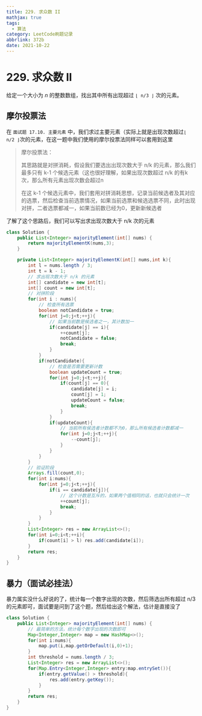 ```yaml
---
title: 229. 求众数 II
mathjax: true
tags:
  - 算法
category: LeetCode刷题记录
abbrlink: 372b
date: 2021-10-22
---
```

# 229. 求众数 II

给定一个大小为 *n* 的整数数组，找出其中所有出现超过 `⌊ n/3 ⌋` 次的元素。

<!-- more -->

## 摩尔投票法

在 `面试题 17.10. 主要元素` 中，我们求过主要元素（实际上就是出现次数超过`⌊ n/2 ⌋`次的元素，在这一题中我们使用的摩尔投票法同样可以套用到这里

> 摩尔投票法：
>
> 其思路就是对拼消耗，假设我们要选出出现次数大于 n/k 的元素，那么我们最多只有 k-1 个候选元素（这也很好理解，如果出现次数超过 n/k 的有k次，那么所有元素出现次数会超过n
>
> 在这 k-1 个候选元素中，我们套用对拼消耗思想，记录当前候选者及其对应的选票，然后检查当前选票情况，如果当前选票和候选选票不同，此时出现对拼，二者选票都减一，如果当前数已经为0，更新新候选者

了解了这个思路后，我们可以写出求出现次数大于 n/k 次的元素

```java
class Solution {
    public List<Integer> majorityElement(int[] nums) {
        return majorityElementK(nums,3);
    }

    private List<Integer> majorityElementK(int[] nums,int k){
        int l = nums.length / 3;
        int t = k - 1;
        // 求出现次数大于 n/k 的元素
        int[] candidate = new int[t];
        int[] count = new int[t];
        // 对拼阶段
        for(int i : nums){
            // 检查所有选票
            boolean notCandidate = true;
            for(int j=0;j<t;++j){
                // 如果当前数是候选者之一，其计数加一
                if(candidate[j] == i){
                    ++count[j];
                    notCandidate = false;
                    break;
                }
            }
            if(notCandidate){
                // 检查是否需要更新计数
                boolean updateCount = true;
                for(int j=0;j<t;++j){
                    if(count[j] == 0){
                        candidate[j] = i;
                        count[j] = 1;
                        updateCount = false;
                        break;
                    }
                }
                if(updateCount){
                    // 当前所有侯选者计数都不为0，那么所有候选者计数都减一
                    for(int j=0;j<t;++j){
                        --count[j];
                    }
                }
            }
        }
        // 验证阶段
        Arrays.fill(count,0);
        for(int i:nums){
            for(int j=0;j<t;++j){
                if(i == candidate[j]){
                    // 这个计数是互斥的，如果两个值相同的话，也就只会统计一次
                    ++count[j];
                    break;
                }
            }
        }
        List<Integer> res = new ArrayList<>();
        for(int i=0;i<t;++i){
            if(count[i] > l) res.add(candidate[i]);
        }
        return res;
    }
}
```

 

## 暴力（面试必挂法）

暴力属实没什么好说的了，统计每一个数字出现的次数，然后筛选出所有超过 n/3 的元素即可，面试要是问到了这个题，然后给出这个解法，估计是直接没了

```java
class Solution {
    public List<Integer> majorityElement(int[] nums) {
        // 最简单的方法，统计每个数字出现的次数即可
        Map<Integer,Integer> map = new HashMap<>();
        for(int i:nums){
            map.put(i,map.getOrDefault(i,0)+1);
        }
        int threshold = nums.length / 3;
        List<Integer> res = new ArrayList<>();
        for(Map.Entry<Integer,Integer> entry:map.entrySet()){
            if(entry.getValue() > threshold){
                res.add(entry.getKey());
            }
        }
        return res;
    }
}
```

